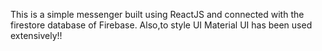 This is a simple messenger built using ReactJS and connected with the firestore database of Firebase. Also,to style UI Material UI has been used extensively!!
